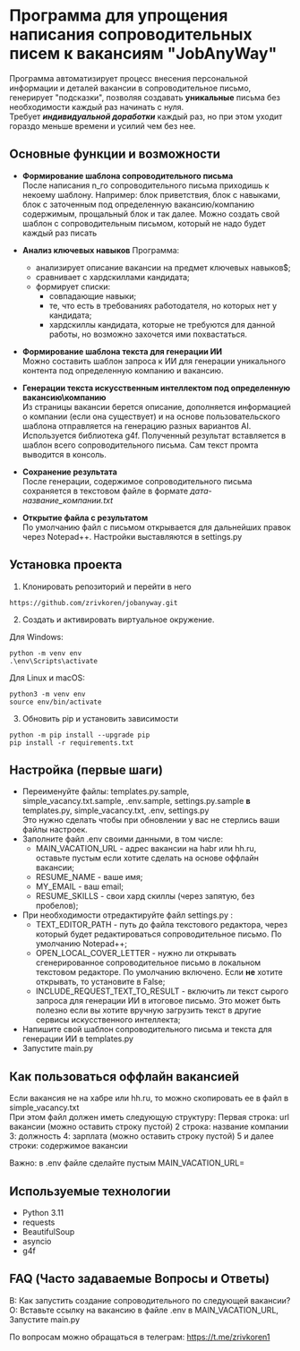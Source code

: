 # Программа для упрощения написания сопроводительных писем к вакансиям "JobAnyWay"

Программа автоматизирует процесс внесения персональной информации и деталей вакансии в сопроводительное письмо, генерирует "подсказки", позволяя создавать **уникальные** письма без необходимости каждый раз начинать с нуля.  
Требует ***индивидуальной доработки*** каждый раз, но при этом уходит гораздо меньше времени и усилий чем без нее.

## Основные функции и возможности
- **Формирование шаблона сопроводительного письма**  
 После написания n_го сопроводительного письма приходишь к некоему шаблону. Например: блок приветствия, блок с навыками, блок с заточенным под определенную вакансию/компанию содержимым, прощальный блок и так далее.  Можно создать свой шаблон с сопроводительным письмом, который не надо будет каждый раз писать

-  **Анализ ключевых навыков** Программа: 
	- анализирует описание вакансии на предмет ключевых навыков$\; 
	- сравнивает с хардскиллами кандидата;
	- формирует списки: 
		- совпадающие навыки; 
		- те, что есть в требованиях работодателя, но которых нет у кандидата;
		- хардскиллы кандидата, которые не требуются для данной работы, но возможно захочется ими похвастаться.		
- **Формирование шаблона текста для генерации ИИ**  
Можно составить шаблон запроса к ИИ для генерации уникального контента под определенную компанию и вакансию. 
- **Генерации текста искусственным интеллектом под определенную вакансию\компанию**  
	 Из страницы вакансии берется описание, дополняется информацией о компании (если она существует) и на основе пользовательского шаблона отправляется на генерацию разных вариантов AI. 
	 Используется библиотека g4f.	Полученный результат вставляется в шаблон всего сопроводительного письма. Сам текст промта выводится в консоль.	 
- **Сохранение результата**  
После генерации, содержимое сопроводительного письма сохраняется в текстовом файле в формате *дата-название_компании.txt* 
- **Открытие файла с результатом**  
По умолчанию файл с письмом открывается для дальнейших правок через Notepad++. Настройки выставляются в settings.py

## Установка проекта
1. Клонировать репозиторий и перейти в него

`https://github.com/zrivkoren/jobanyway.git`

2.  Создать и активировать виртуальное окружение.
   
Для Windows:

`python -m venv env`  
`.\env\Scripts\activate`  

Для Linux и macOS:  

`python3 -m venv env`  
 `source env/bin/activate`


3.  Обновить pip и установить зависимости

`python -m pip install --upgrade pip`  
`pip install -r requirements.txt`

## Настройка (первые шаги)
- Переименуйте файлы: templates.py.sample, simple_vacancy.txt.sample, .env.sample, settings.py.sample **в** templates.py, simple_vacancy.txt, .env, settings.py  
  Это нужно сделать чтобы при обновлении у вас не стерлись ваши файлы настроек.
- Заполните файл .env своими данными, в том числе:
	- MAIN_VACATION_URL - адрес вакансии на habr или hh.ru, оставьте пустым если хотите сделать на основе  оффлайн вакансии;
	- RESUME_NAME - ваше имя;
	- MY_EMAIL - ваш email;
	- RESUME_SKILLS - свои хард скиллы (через запятую, без пробелов);
- При необходимости отредактируйте файл settings.py :
	- TEXT_EDITOR_PATH - путь до файла текстового редактора, через который будет редактироваться сопроводительное письмо. По умолчанию Notepad++;
	- OPEN_LOCAL_COVER_LETTER - нужно ли открывать сгенерированное сопроводительное письмо в локальном текстовом редакторе. По умолчанию включено. Если **не** хотите открывать, то установите в False;
 	- INCLUDE_REQUEST_TEXT_TO_RESULT - включить ли текст сырого запроса для генерации ИИ в итоговое письмо. Это может быть полезно если вы хотите вручную загрузить текст в другие сервисы искусственного интеллекта;
- Напишите свой шаблон сопроводительного письма и текста для генерации ИИ в templates.py  
- Запустите main.py

## Как пользоваться оффлайн вакансией
Если вакансия не на хабре или hh.ru, то можно скопировать ее в файл в simple_vacancy.txt  
При этом файл должен иметь следующую структуру:
Первая строка: url вакансии (можно оставить строку пустой)
2 строка: название компании
3: должность
4: зарплата (можно оставить строку пустой)
5 и далее строки: содержимое вакансии

Важно: в .env файле сделайте пустым MAIN_VACATION_URL= 

## Используемые технологии

- Python 3.11
- requests
- BeautifulSoup
- asyncio
- g4f

## FAQ (Часто задаваемые Вопросы и Ответы)
В: Как запустить создание сопроводительного по следующей вакансии?  
О: Вставьте ссылку на вакансию в файле .env в MAIN_VACATION_URL, Запустите main.py


По вопросам можно обращаться в телеграм: https://t.me/zrivkoren1
